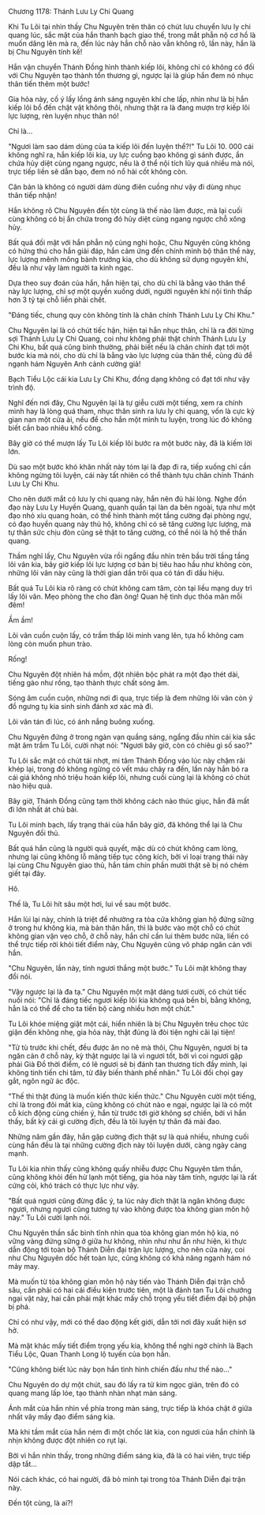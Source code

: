 




Chương 1178: Thánh Lưu Ly Chi Quang


Khi Tu Lôi tại nhìn thấy Chu Nguyên trên thân có chút lưu chuyển lưu ly chi quang lúc, sắc mặt của hắn thanh bạch giao thế, trong mắt phẫn nộ cơ hồ là muốn dâng lên mà ra, đến lúc này hắn chỗ nào vẫn không rõ, lần này, hắn là bị Chu Nguyên tính kế!

Hắn vận chuyển Thánh Đồng hình thành kiếp lôi, không chỉ có không có đối với Chu Nguyên tạo thành tổn thương gì, ngược lại là giúp hắn đem nó nhục thân tiến thêm một bước!

Gia hỏa này, cố ý lấy lồng ánh sáng nguyên khí che lấp, nhìn như là bị hắn kiếp lôi bổ đến chật vật không thôi, nhưng thật ra là đang mượn trợ kiếp lôi lực lượng, rèn luyện nhục thân nó!

Chỉ là...

"Ngươi làm sao dám dùng của ta kiếp lôi đến luyện thể?!" Tu Lôi 10. 000 cái không nghĩ ra, hắn kiếp lôi kia, uy lực cuồng bạo không gì sánh được, ẩn chứa hủy diệt cùng ngang ngược, nếu là ở thể nội tích lũy quá nhiều mà nói, trực tiếp liền sẽ dẫn bạo, đem nó nổ hài cốt không còn.

Căn bản là không có người dám dùng điên cuồng như vậy đi dùng nhục thân tiếp nhận!

Hắn không rõ Chu Nguyên đến tột cùng là thế nào làm được, mà lại cuối cùng không có bị ẩn chứa trong đó hủy diệt cùng ngang ngược chỗ xông hủy.

Bất quá đối mặt với hắn phẫn nộ cùng nghi hoặc, Chu Nguyên cũng không có hứng thú cho hắn giải đáp, hắn cảm ứng đến chính mình bộ thân thể này, lực lượng mênh mông bành trướng kia, cho dù không sử dụng nguyên khí, đều là như vậy làm người ta kinh ngạc.

Dựa theo suy đoán của hắn, hắn hiện tại, cho dù chỉ là bằng vào thân thể này lực lượng, chỉ sợ một quyền xuống dưới, người nguyên khí nội tình thấp hơn 3 tỷ tại chỗ liền phải chết.

"Đáng tiếc, chung quy còn không tính là chân chính Thánh Lưu Ly Chi Khu."

Chu Nguyên lại là có chút tiếc hận, hiện tại hắn nhục thân, chỉ là ra đời từng sợi Thánh Lưu Ly Chi Quang, coi như không phải thật chính Thánh Lưu Ly Chi Khu, bất quá cũng bình thường, phải biết nếu là chân chính đạt tới một bước kia mà nói, cho dù chỉ là bằng vào lực lượng của thân thể, cũng đủ để ngạnh hám Nguyên Anh cảnh cường giả!

Bạch Tiểu Lộc cái kia Lưu Ly Chi Khu, đồng dạng không có đạt tới như vậy trình độ.

Nghĩ đến nơi đây, Chu Nguyên lại là tự giễu cười một tiếng, xem ra chính mình hay là lòng quá tham, nhục thân sinh ra lưu ly chi quang, vốn là cực kỳ gian nan một cửa ải, nếu để cho hắn một mình tu luyện, trong lúc đó không biết cần bao nhiêu khổ công.

Bây giờ có thể mượn lấy Tu Lôi kiếp lôi bước ra một bước này, đã là kiếm lời lớn.

Dù sao một bước khó khăn nhất này tóm lại là đạp đi ra, tiếp xuống chỉ cần không ngừng tôi luyện, cái này tất nhiên có thể thành tựu chân chính Thánh Lưu Ly Chi Khu.

Cho nên dưới mắt có lưu ly chi quang này, hắn nên đủ hài lòng. Nghe đồn đạo này Lưu Ly Huyền Quang, quanh quẩn tại làn da bên ngoài, tựa như một đạo nhỏ xíu quang hoàn, có thể hình thành một tầng cường đại phòng ngự, có đạo huyền quang này thủ hộ, không chỉ có sẽ tăng cường lực lượng, mà tự thân sức chịu đòn cũng sẽ thật to tăng cường, có thể nói là hộ thể thần quang.

Thầm nghĩ lấy, Chu Nguyên vừa rồi ngẩng đầu nhìn trên bầu trời tầng tầng lôi vân kia, bây giờ kiếp lôi lực lượng cơ bản bị tiêu hao hầu như không còn, những lôi vân này cũng là thời gian dần trôi qua có tán đi dấu hiệu.

Bất quá Tu Lôi kia rõ ràng có chút không cam tâm, còn tại liều mạng duy trì lấy lôi vân. Mẹo phòng the cho đàn ông! Quan hệ tình dục thỏa mãn mỗi đêm!

Ầm ầm!

Lôi vân cuồn cuộn lấy, có trầm thấp lôi minh vang lên, tựa hồ không cam lòng còn muốn phun trào.

Rống!

Chu Nguyên đột nhiên há mồm, đột nhiên bộc phát ra một đạo thét dài, tiếng gào như rồng, tạo thành thực chất sóng âm.

Sóng âm cuồn cuộn, những nơi đi qua, trực tiếp là đem những lôi vân còn ý đồ ngưng tụ kia sinh sinh đánh xơ xác mà đi.

Lôi vân tán đi lúc, có ánh nắng buông xuống.

Chu Nguyên đứng ở trong ngàn vạn quầng sáng, ngẩng đầu nhìn cái kia sắc mặt âm trầm Tu Lôi, cười nhạt nói: "Ngươi bây giờ, còn có chiêu gì số sao?"

Tu Lôi sắc mặt có chút tái nhợt, mi tâm Thánh Đồng vào lúc này chậm rãi khép lại, trong đó không ngừng có vết máu chảy ra đến, lần này hắn bỏ ra cái giá không nhỏ triệu hoán kiếp lôi, nhưng cuối cùng lại là không có chút nào hiệu quả.

Bây giờ, Thánh Đồng cũng tạm thời không cách nào thúc giục, hắn đã mất đi lớn nhất át chủ bài.

Tu Lôi minh bạch, lấy trạng thái của hắn bây giờ, đã không thể lại là Chu Nguyên đối thủ.

Bất quá hắn cũng là người quả quyết, mặc dù có chút không cam lòng, nhưng lại cũng không lỗ mãng tiếp tục công kích, bởi vì loại trạng thái này lại cùng Chu Nguyên giao thủ, hắn tám chín phần mười thật sẽ bị nó chém giết tại đây.

Hô.

Thế là, Tu Lôi hít sâu một hơi, lui về sau một bước.

Hắn lùi lại này, chính là triệt để nhường ra tòa cửa không gian hộ đứng sững ở trong hư không kia, mà bản thân hắn, thì là bước vào một chỗ có chút không gian vặn vẹo chỗ, ở chỗ này, hắn chỉ cần lui thêm bước nữa, liền có thể trực tiếp rời khỏi tiết điểm này, Chu Nguyên cũng vô pháp ngăn cản với hắn.

"Chu Nguyên, lần này, tính ngươi thắng một bước." Tu Lôi mặt không thay đổi nói.

"Vậy ngược lại là đa tạ." Chu Nguyên một mặt dáng tươi cười, có chút tiếc nuối nói: "Chỉ là đáng tiếc ngươi kiếp lôi kia không quá bền bỉ, bằng không, hẳn là có thể để cho ta tiến bộ càng nhiều hơn một chút."

Tu Lôi khóe miệng giật một cái, hiển nhiên là bị Chu Nguyên trêu chọc tức giận đến không nhẹ, gia hỏa này, thật đúng là đòi tiện nghi cãi lại tiện!

"Tử tù trước khi chết, đều được ăn no nê mà thôi, Chu Nguyên, ngươi bị ta ngăn cản ở chỗ này, kỳ thật ngược lại là vì ngươi tốt, bởi vì coi ngươi gặp phải Già Đồ thời điểm, có lẽ ngươi sẽ bị đánh tan thương tích đầy mình, lại không tinh tiến chi tâm, từ đây biến thành phế nhân." Tu Lôi đối chọi gay gắt, ngôn ngữ ác độc.

"Thế thì thật đúng là muốn kiến thức kiến thức." Chu Nguyên cười một tiếng, chỉ là trong đôi mắt kia, cũng không có chút nào e ngại, ngược lại là có một cỗ kích động cùng chiến ý, hắn từ trước tới giờ không sợ chiến, bởi vì hắn thấy, bất kỳ cái gì cường địch, đều là tôi luyện tự thân đá mài đao.

Những năm gần đây, hắn gặp cường địch thật sự là quá nhiều, nhưng cuối cùng hắn đều là tại những cường địch này tôi luyện dưới, càng ngày càng mạnh.

Tu Lôi kia nhìn thấy cũng không quấy nhiễu được Chu Nguyên tâm thần, cũng không khỏi đến hừ lạnh một tiếng, gia hỏa này tâm tính, ngược lại là rất cứng cỏi, khó trách có thực lực như vậy.

"Bất quá ngươi cũng đừng đắc ý, ta lúc này đích thật là ngăn không được ngươi, nhưng ngươi cũng tương tự vào không được tòa không gian môn hộ này." Tu Lôi cười lạnh nói.

Chu Nguyên thần sắc bình tĩnh nhìn qua tòa không gian môn hộ kia, nó vững vàng đứng sững ở giữa hư không, nhìn như như ẩn như hiện, kì thực dẫn động tới toàn bộ Thánh Diễn đại trận lực lượng, cho nên cửa này, coi như Chu Nguyên dốc hết toàn lực, cũng không có khả năng ngạnh hám nó mảy may.

Mà muốn từ tòa không gian môn hộ này tiến vào Thánh Diễn đại trận chỗ sâu, cần phải có hai cái điều kiện trước tiên, một là đánh tan Tu Lôi chướng ngại vật này, hai cần phải mặt khác mấy chỗ trọng yếu tiết điểm đại bộ phận bị phá.

Chỉ có như vậy, mới có thể dao động kết giới, dẫn tới nơi đây xuất hiện sơ hở.

Mà mặt khác mấy tiết điểm trọng yếu kia, không thể nghi ngờ chính là Bạch Tiểu Lộc, Quan Thanh Long lộ tuyến của bọn hắn.

"Cũng không biết lúc này bọn hắn tình hình chiến đấu như thế nào..."

Chu Nguyên do dự một chút, sau đó lấy ra tử kim ngọc giản, trên đó có quang mang lấp lóe, tạo thành nhàn nhạt màn sáng.

Ánh mắt của hắn nhìn về phía trong màn sáng, trực tiếp là khóa chặt ở giữa nhất vây mấy đạo điểm sáng kia.

Mà khi tầm mắt của hắn ném đi một chốc lát kia, con ngươi của hắn chính là nhịn không được đột nhiên co rụt lại.

Bởi vì hắn nhìn thấy, trong những điểm sáng kia, đã là có hai viên, trực tiếp dập tắt...

Nói cách khác, có hai người, đã bỏ mình tại trong tòa Thánh Diễn đại trận này.

Đến tột cùng, là ai?!




